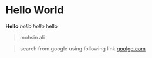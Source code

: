 # Hello World

**Hello**
_hello_
*hello*
hello
> mohsin
>ali

> search from google using following link  [goolge.com](www.google.com)
